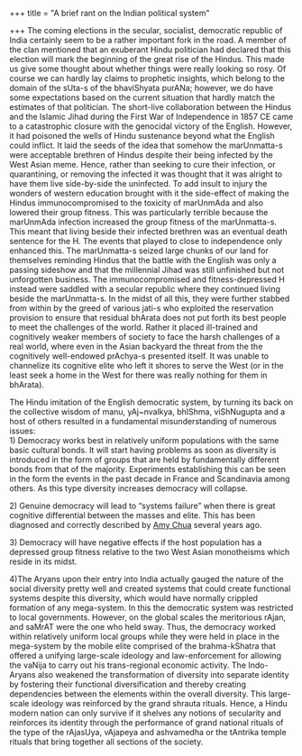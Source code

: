 +++
title = "A brief rant on the Indian political system"

+++
The coming elections in the secular, socialist, democratic republic of
India certainly seem to be a rather important fork in the road. A member
of the clan mentioned that an exuberant Hindu politician had declared
that this election will mark the beginning of the great rise of the
Hindus. This made us give some thought about whether things were really
looking so rosy. Of course we can hardly lay claims to prophetic
insights, which belong to the domain of the sUta-s of the bhaviShyata
purANa; however, we do have some expectations based on the current
situation that hardly match the estimates of that politician. The
short-live collaboration between the Hindus and the Islamic Jihad during
the First War of Independence in 1857 CE came to a catastrophic closure
with the genocidal victory of the English. However, it had poisoned the
wells of Hindu sustenance beyond what the English could inflict. It laid
the seeds of the idea that somehow the marUnmatta-s were acceptable
brethren of Hindus despite their being infected by the West Asian meme.
Hence, rather than seeking to cure their infection, or quarantining, or
removing the infected it was thought that it was alright to have them
live side-by-side the uninfected. To add insult to injury the wonders of
western education brought with it the side-effect of making the Hindus
immunocompromised to the toxicity of marUnmAda and also lowered their
group fitness. This was particularly terrible because the marUnmAda
infection increased the group fitness of the marUnmatta-s. This meant
that living beside their infected brethren was an eventual death
sentence for the H. The events that played to close to independence only
enhanced this. The marUnmatta-s seized large chunks of our land for
themselves reminding Hindus that the battle with the English was only a
passing sideshow and that the millennial Jihad was still unfinished but
not unforgotten business. The immunocompromised and fitness-depressed H
instead were saddled with a secular republic where they continued living
beside the marUnmatta-s. In the midst of all this, they were further
stabbed from within by the greed of various jati-s who exploited the
reservation provision to ensure that residual bhArata does not put forth
its best people to meet the challenges of the world. Rather it placed
ill-trained and cognitively weaker members of society to face the harsh
challenges of a real world, where even in the Asian backyard the threat
from the the cognitively well-endowed prAchya-s presented itself. It was
unable to channelize its cognitive elite who left it shores to serve the
West (or in the least seek a home in the West for there was really
nothing for them in bhArata).

The Hindu imitation of the English democratic system, by turning its
back on the collective wisdom of manu, yAj\~nvalkya, bhIShma,
viShNugupta and a host of others resulted in a fundamental
misunderstanding of numerous issues:  
1\) Democracy works best in relatively uniform populations with the same
basic cultural bonds. It will start having problems as soon as diversity
is introduced in the form of groups that are held by fundamentally
different bonds from that of the majority. Experiments establishing this
can be seen in the form the events in the past decade in France and
Scandinavia among others. As this type diversity increases democracy
will collapse.

2\) Genuine democracy will lead to “systems failure” when there is great
cognitive differential between the masses and elite. This has been
diagnosed and correctly described by [Amy
Chua](https://manasataramgini.wordpress.com/2004/10/03/watch-out-democracymarxism-is-for-all/)
several years ago.

3\) Democracy will have negative effects if the host population has a
depressed group fitness relative to the two West Asian monotheisms which
reside in its midst.

4)The Aryans upon their entry into India actually gauged the nature of
the social diversity pretty well and created systems that could create
functional systems despite this diversity, which would have normally
crippled formation of any mega-system. In this the democratic system was
restricted to local governments. However, on the global scales the
meritorious rAjan, and saMrAT were the one who held sway. Thus, the
democracy worked within relatively uniform local groups while they were
held in place in the mega-system by the mobile elite comprised of the
brahma-kShatra that offered a unifying large-scale ideology and
law-enforcement for allowing the vaNija to carry out his trans-regional
economic activity. The Indo-Aryans also weakened the transformation of
diversity into separate identity by fostering their functional
diversification and thereby creating dependencies between the elements
within the overall diversity. This large-scale ideology was reinforced
by the grand shrauta rituals. Hence, a Hindu modern nation can only
survive if it shelves any notions of secularity and reinforces its
identity through the performance of grand national rituals of the type
of the rAjasUya, vAjapeya and ashvamedha or the tAntrika temple rituals
that bring together all sections of the society.
